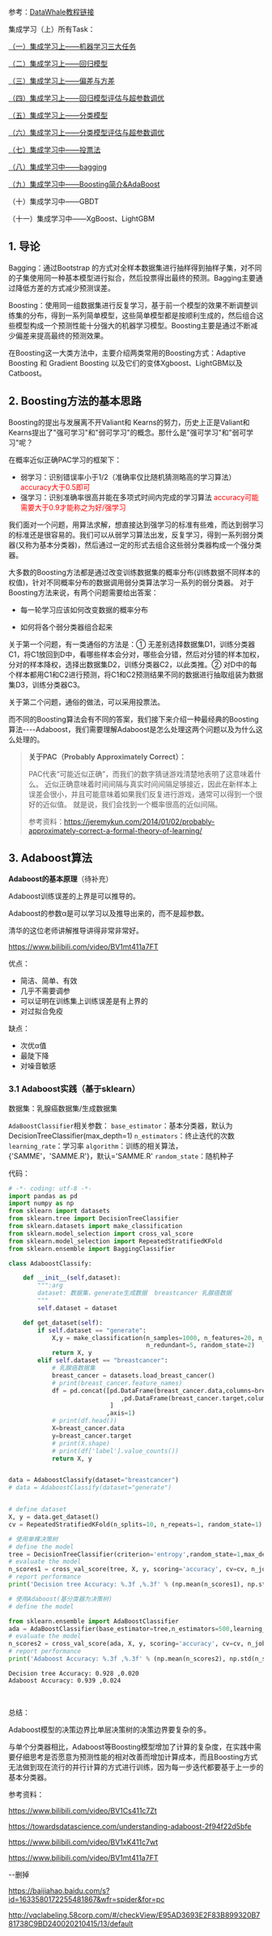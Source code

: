 

参考：[DataWhale教程链接](https://github.com/datawhalechina/team-learning-data-mining/tree/master/EnsembleLearning)

集成学习（上）所有Task：

[（一）集成学习上——机器学习三大任务](https://blog.csdn.net/youyoufengyuhan/article/details/114853640)

[（二）集成学习上——回归模型](https://blog.csdn.net/youyoufengyuhan/article/details/114994155)

[（三）集成学习上——偏差与方差](https://blog.csdn.net/youyoufengyuhan/article/details/115080030)

[（四）集成学习上——回归模型评估与超参数调优](https://blog.csdn.net/youyoufengyuhan/article/details/115136244)

[（五）集成学习上——分类模型](https://blog.csdn.net/youyoufengyuhan/article/details/115271877)

[（六）集成学习上——分类模型评估与超参数调优](https://blog.csdn.net/youyoufengyuhan/article/details/115282143)

[（七）集成学习中——投票法](https://blog.csdn.net/youyoufengyuhan/article/details/115706397)

[（八）集成学习中——bagging](https://blog.csdn.net/youyoufengyuhan/article/details/115710507)

[（九）集成学习中——Boosting简介&AdaBoost](https://blog.csdn.net/youyoufengyuhan/article/details/115919031)

（十）集成学习中——GBDT

（十一）集成学习中——XgBoost、LightGBM

## 1. 导论

Bagging：通过Bootstrap 的方式对全样本数据集进行抽样得到抽样子集，对不同的子集使用同一种基本模型进行拟合，然后投票得出最终的预测。Bagging主要通过降低方差的方式减少预测误差。

Boosting：使用同一组数据集进行反复学习，基于前一个模型的效果不断调整训练集的分布，得到一系列简单模型，这些简单模型都是按顺利生成的，然后组合这些模型构成一个预测性能十分强大的机器学习模型。Boosting主要是通过不断减少偏差来提高最终的预测效果。

在Boosting这一大类方法中，主要介绍两类常用的Boosting方式：Adaptive Boosting 和 Gradient Boosting 以及它们的变体Xgboost、LightGBM以及Catboost。

## 2. Boosting方法的基本思路

Boosting的提出与发展离不开Valiant和 Kearns的努力，历史上正是Valiant和 Kearns提出了"强可学习"和"弱可学习"的概念。那什么是"强可学习"和"弱可学习"呢？

在概率近似正确PAC学习的框架下：            

  - 弱学习：识别错误率小于1/2（准确率仅比随机猜测略高的学习算法）  <font color="red">accuracy大于0.5即可</font>
  - 强学习：识别准确率很高并能在多项式时间内完成的学习算法      <font color="red">accuracy可能需要大于0.9才能称之为好/强学习</font>

我们面对一个问题，用算法求解，想直接达到强学习的标准有些难，而达到弱学习的标准还是很容易的。我们可以从弱学习算法出发，反复学习，得到一系列弱分类器(又称为基本分类器)，然后通过一定的形式去组合这些弱分类器构成一个强分类器。

大多数的Boosting方法都是通过改变训练数据集的概率分布(训练数据不同样本的权值)，针对不同概率分布的数据调用弱分类算法学习一系列的弱分类器。 对于Boosting方法来说，有两个问题需要给出答案：

- 每一轮学习应该如何改变数据的概率分布

- 如何将各个弱分类器组合起来

关于第一个问题，有一类通俗的方法是：① 无差别选择数据集D1，训练分类器C1，将C1放回到D中，看哪些样本会分对，哪些会分错，然后对分错的样本加权，分对的样本降权，选择出数据集D2，训练分类器C2，以此类推。② 对D中的每个样本都用C1和C2进行预测，将C1和C2预测结果不同的数据进行抽取组装为数据集D3，训练分类器C3。

关于第二个问题，通俗的做法，可以采用投票法。



而不同的Boosting算法会有不同的答案，我们接下来介绍一种最经典的Boosting算法----Adaboost，我们需要理解Adaboost是怎么处理这两个问题以及为什么这么处理的。



> **关于PAC（Probably Approximately Correct）：**
>
>  PAC代表“可能近似正确”，而我们的数字猜谜游戏清楚地表明了这意味着什么。 近似正确意味着时间间隔与真实时间间隔足够接近，因此在新样本上误差会很小，并且可能意味着如果我们反复进行游戏，通常可以得到一个很好的近似值。 就是说，我们会找到一个概率很高的近似间隔。
>  
> 参考资料：https://jeremykun.com/2014/01/02/probably-approximately-correct-a-formal-theory-of-learning/



## 3. Adaboost算法

**Adaboost的基本原理**（待补充）

Adaboost训练误差的上界是可以推导的。

Adaboost的参数α是可以学习以及推导出来的，而不是超参数。

清华的这位老师讲解推导讲得非常非常好。

https://www.bilibili.com/video/BV1mt411a7FT

优点：

- 简洁、简单、有效
- 几乎不需要调参
- 可以证明在训练集上训练误差是有上界的
- 对过拟合免疫

缺点：

- 次优α值
- 最陡下降
- 对噪音敏感

### 3.1 Adaboost实践（基于sklearn）

数据集：乳腺癌数据集/生成数据集

`AdaBoostClassifier`相关参数：
	`base_estimator`：基本分类器，默认为DecisionTreeClassifier(max_depth=1)
	`n_estimators`：终止迭代的次数
	`learning_rate`：学习率
	`algorithm`：训练的相关算法，{'SAMME'，'SAMME.R'}，默认='SAMME.R'
	`random_state`：随机种子

代码：


```python
# -*- coding: utf-8 -*-
import pandas as pd
import numpy as np
from sklearn import datasets
from sklearn.tree import DecisionTreeClassifier
from sklearn.datasets import make_classification
from sklearn.model_selection import cross_val_score
from sklearn.model_selection import RepeatedStratifiedKFold
from sklearn.ensemble import BaggingClassifier

class AdaboostClassify:

    def __init__(self,dataset):
        """:arg
        dataset: 数据集，generate生成数据  breastcancer 乳腺癌数据
        """
        self.dataset = dataset

    def get_dataset(self):
        if self.dataset == "generate":
            X,y = make_classification(n_samples=1000, n_features=20, n_informative=15,
                                      n_redundant=5, random_state=2)
            return X, y
        elif self.dataset == "breastcancer":
            # 乳腺癌数据集
            breast_cancer = datasets.load_breast_cancer()
            # print(breast_cancer.feature_names)
            df = pd.concat([pd.DataFrame(breast_cancer.data,columns=breast_cancer.feature_names)
                               ,pd.DataFrame(breast_cancer.target,columns=["label"])
                            ]
                           ,axis=1)
            # print(df.head())
            X=breast_cancer.data
            y=breast_cancer.target
            # print(X.shape)
            # print(df['label'].value_counts())
            return X, y


data = AdaboostClassify(dataset="breastcancer")
# data = AdaboostClassify(dataset="generate")


# define dataset
X, y = data.get_dataset()
cv = RepeatedStratifiedKFold(n_splits=10, n_repeats=1, random_state=1)

# 使用单棵决策树
# define the model
tree = DecisionTreeClassifier(criterion='entropy',random_state=1,max_depth=None)   #选择决策树为基本分类器
# evaluate the model
n_scores1 = cross_val_score(tree, X, y, scoring='accuracy', cv=cv, n_jobs=-1, error_score='raise')
# report performance
print('Decision tree Accuracy: %.3f ,%.3f' % (np.mean(n_scores1), np.std(n_scores1)))

# 使用Adaboost(基分类器为决策树)
# define the model

from sklearn.ensemble import AdaBoostClassifier
ada = AdaBoostClassifier(base_estimator=tree,n_estimators=500,learning_rate=0.1,random_state=1)
# evaluate the model
n_scores2 = cross_val_score(ada, X, y, scoring='accuracy', cv=cv, n_jobs=-1, error_score='raise')
# report performance
print('Adaboost Accuracy: %.3f ,%.3f' % (np.mean(n_scores2), np.std(n_scores2)))

```

    Decision tree Accuracy: 0.928 ,0.020
    Adaboost Accuracy: 0.939 ,0.024


​    

总结：

Adaboost模型的决策边界比单层决策树的决策边界要复杂的多。

与单个分类器相比，Adaboost等Boosting模型增加了计算的复杂度，在实践中需要仔细思考是否愿意为预测性能的相对改善而增加计算成本，而且Boosting方式无法做到现在流行的并行计算的方式进行训练，因为每一步迭代都要基于上一步的基本分类器。



参考资料：

https://www.bilibili.com/video/BV1Cs411c7Zt

https://towardsdatascience.com/understanding-adaboost-2f94f22d5bfe

https://www.bilibili.com/video/BV1xK411c7wt

https://www.bilibili.com/video/BV1mt411a7FT



--删掉

https://baijiahao.baidu.com/s?id=1633580172255481867&wfr=spider&for=pc

http://vqclabeling.58corp.com/#/checkView/E95AD3693E2F83B899320B781738C9BD240020210415/13/default